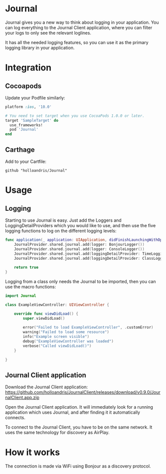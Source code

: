 # Journal

Journal gives you a new way to think about logging in your application. You can log everything to the Journal Client application, where you can filter your logs to only see the relevant loglines.

It has all the needed logging features, so you can use it as the primary logging library in your application.

# Integration

## Cocoapods

Update your Podfile similarly:

```ruby
platform :ios, '10.0'

# You need to set target when you use CocoaPods 1.0.0 or later.
target 'SampleTarget' do
  use_frameworks!
  pod 'Journal'
end
```

## Carthage

Add to your Cartfile:

```
github "holloandris/Journal"
```

# Usage

## Logging

Starting to use Journal is easy. Just add the Loggers and LoggingDetailProviders which you would like to use, and then use the five logging functions to log on the different logging levels:

```swift
func application(_ application: UIApplication, didFinishLaunchingWithOptions launchOptions: [UIApplication.LaunchOptionsKey: Any]?) -> Bool {
    JournalProvider.shared.journal.add(logger: BonjourLogger())
    JournalProvider.shared.journal.add(logger: ConsoleLogger())
    JournalProvider.shared.journal.add(loggingDetailProvider: TimeLoggingDetailProvider())
    JournalProvider.shared.journal.add(loggingDetailProvider: ClassLoggingDetailProvider())
    
    return true
}

```

Logging from a class only needs the Journal to be imported, then you can use the macro functions:

```swift
import Journal

class ExampleViewController: UIViewController {

    override func viewDidLoad() {
        super.viewDidLoad()
        
        error("Failed to load ExampleViewController", .customError)
        warning("Failed to load some resource")
        info("Example screen visible")
        debug("ExampleViewController was loaded")
        verbose("Called viewDidLoad()")
    }
    
}
```

## Journal Client application

Download the Journal Client application: https://github.com/holloandris/JournalClient/releases/download/v0.9.0/JournalClient.app.zip

Open the Journal Client application. It will immediately look for a running application which uses Journal, and after finding it it automatically connects.

To connect to the Journal Client, you have to be on the same network. It uses the same technology for discovery as AirPlay.

# How it works

The connection is made via WiFi using Bonjour as a discovery protocol.

